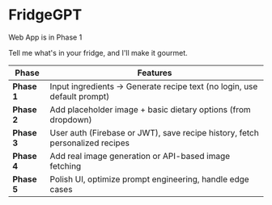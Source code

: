 # FridgeGPT

Web App is in Phase 1

Tell me what's in your fridge, and I'll make it gourmet.

| Phase       | Features                                                                     |
| ----------- | ---------------------------------------------------------------------------- |
| **Phase 1** | Input ingredients → Generate recipe text (no login, use default prompt)      |
| **Phase 2** | Add placeholder image + basic dietary options (from dropdown)                |
| **Phase 3** | User auth (Firebase or JWT), save recipe history, fetch personalized recipes |
| **Phase 4** | Add real image generation or API-based image fetching                        |
| **Phase 5** | Polish UI, optimize prompt engineering, handle edge cases                    |
